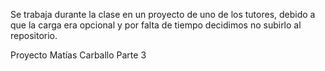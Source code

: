Se trabaja durante la clase en un proyecto de uno de los tutores, debido a que la carga era opcional
y por falta de tiempo decidimos no subirlo al repositorio.

Proyecto Matías Carballo Parte 3
